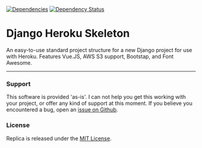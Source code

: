 [![Dependencies](https://david-dm.org/sembia/django_heroku_skeleton.svg)](https://david-dm.org/sembia/django_heroku_skeleton)
[![Dependency Status](https://gemnasium.com/badges/github.com/sembia/django_heroku_skeleton.svg)](https://gemnasium.com/github.com/sembia/django_heroku_skeleton)


# Django Heroku Skeleton

An easy-to-use standard project structure for a new Django project for use with Heroku. Features Vue.JS, AWS S3 support, Bootstap, and Font Awesome.

---

### Support
This software is provided 'as-is'. I can not help you get this working with your project, or offer any kind of support at this moment. If you believe you encountered a bug, open an [issue on Github](https://github.com/sembia/django_heroku_skeleton/issues).

### License
Replica is released under the [MIT License](LICENSE).
